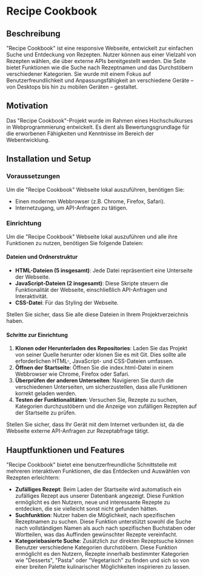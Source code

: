 # Recipe Cookbook

## Beschreibung
"Recipe Cookbook" ist eine responsive Webseite, entwickelt zur einfachen Suche und Entdeckung von Rezepten. Nutzer können aus einer Vielzahl von Rezepten wählen, die über externe APIs bereitgestellt werden. Die Seite bietet Funktionen wie die Suche nach Rezeptnamen und das Durchstöbern verschiedener Kategorien. Sie wurde mit einem Fokus auf Benutzerfreundlichkeit und Anpassungsfähigkeit an verschiedene Geräte – von Desktops bis hin zu mobilen Geräten – gestaltet.

## Motivation
Das "Recipe Cookbook"-Projekt wurde im Rahmen eines Hochschulkurses in Webprogrammierung entwickelt. Es dient als Bewertungsgrundlage für die erworbenen Fähigkeiten und Kenntnisse im Bereich der Webentwicklung. 

## Installation und Setup
### Voraussetzungen
Um die "Recipe Cookbook" Webseite lokal auszuführen, benötigen Sie:
- Einen modernen Webbrowser (z.B. Chrome, Firefox, Safari).
- Internetzugang, um API-Anfragen zu tätigen.

### Einrichtung
Um die "Recipe Cookbook" Webseite lokal auszuführen und alle ihre Funktionen zu nutzen, benötigen Sie folgende Dateien:

#### Dateien und Ordnerstruktur
- **HTML-Dateien (5 insgesamt)**: Jede Datei repräsentiert eine Unterseite der Webseite.
- **JavaScript-Dateien (2 insgesamt)**: Diese Skripte steuern die Funktionalität der Webseite, einschließlich API-Anfragen und Interaktivität.
- **CSS-Datei**: Für das Styling der Webseite.

Stellen Sie sicher, dass Sie alle diese Dateien in Ihrem Projektverzeichnis haben.

#### Schritte zur Einrichtung
1. **Klonen oder Herunterladen des Repositories**: Laden Sie das Projekt von seiner Quelle herunter oder klonen Sie es mit Git. Dies sollte alle erforderlichen HTML-, JavaScript- und CSS-Dateien umfassen.
2. **Öffnen der Startseite**: Öffnen Sie die index.html-Datei in einem Webbrowser wie Chrome, Firefox oder Safari.
3. **Überprüfen der anderen Unterseiten**: Navigieren Sie durch die verschiedenen Unterseiten, um sicherzustellen, dass alle Funktionen korrekt geladen werden.
4. **Testen der Funktionalitäten**: Versuchen Sie, Rezepte zu suchen, Kategorien durchzustöbern und die Anzeige von zufälligen Rezepten auf der Startseite zu prüfen.

Stellen Sie sicher, dass Ihr Gerät mit dem Internet verbunden ist, da die Webseite externe API-Anfragen zur Rezeptabfrage tätigt.

## Hauptfunktionen und Features
"Recipe Cookbook" bietet eine benutzerfreundliche Schnittstelle mit mehreren interaktiven Funktionen, die das Entdecken und Auswählen von Rezepten erleichtern:
- **Zufälliges Rezept**: Beim Laden der Startseite wird automatisch ein zufälliges Rezept aus unserer Datenbank angezeigt. Diese Funktion ermöglicht es den Nutzern, neue und interessante Rezepte zu entdecken, die sie vielleicht sonst nicht gefunden hätten.
- **Suchfunktion**: Nutzer haben die Möglichkeit, nach spezifischen Rezeptnamen zu suchen. Diese Funktion unterstützt sowohl die Suche nach vollständigen Namen als auch nach spezifischen Buchstaben oder Wortteilen, was das Auffinden gewünschter Rezepte vereinfacht.
- **Kategoriebasierte Suche**: Zusätzlich zur direkten Rezeptsuche können Benutzer verschiedene Kategorien durchstöbern. Diese Funktion ermöglicht es den Nutzern, Rezepte innerhalb bestimmter Kategorien wie "Desserts", "Pasta" oder "Vegetarisch" zu finden und sich so von einer breiten Palette kulinarischer Möglichkeiten inspirieren zu lassen.
